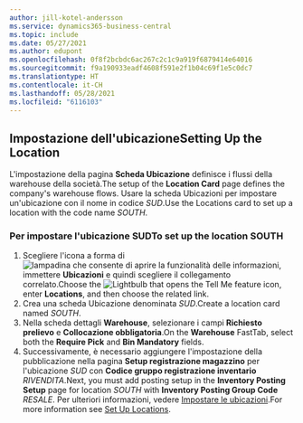 ```yaml
---
author: jill-kotel-andersson
ms.service: dynamics365-business-central
ms.topic: include
ms.date: 05/27/2021
ms.author: edupont
ms.openlocfilehash: 0f8f2bcbdc6ac267c2c1c9a919f6879414e64016
ms.sourcegitcommit: f9a190933eadf4608f591e2f1b04c69f1e5c0dc7
ms.translationtype: HT
ms.contentlocale: it-CH
ms.lasthandoff: 05/28/2021
ms.locfileid: "6116103"
---
```

## <a name="setting-up-the-location"></a><span data-ttu-id="75ffe-101">Impostazione dell'ubicazione</span><span class="sxs-lookup"><span data-stu-id="75ffe-101">Setting Up the Location</span></span>

<span data-ttu-id="75ffe-102">L'impostazione della pagina **Scheda Ubicazione** definisce i flussi della warehouse della società.</span><span class="sxs-lookup"><span data-stu-id="75ffe-102">The setup of the **Location Card** page defines the company's warehouse flows.</span></span> <span data-ttu-id="75ffe-103">Usare la scheda Ubicazioni per impostare un'ubicazione con il nome in codice *SUD*.</span><span class="sxs-lookup"><span data-stu-id="75ffe-103">Use the Locations card to set up a location with the code name *SOUTH*.</span></span>

### <a name="to-set-up-the-location-south"></a><span data-ttu-id="75ffe-104">Per impostare l'ubicazione SUD</span><span class="sxs-lookup"><span data-stu-id="75ffe-104">To set up the location SOUTH</span></span>

1. <span data-ttu-id="75ffe-105">Scegliere l'icona a forma di ![lampadina che consente di aprire la funzionalità delle informazioni](../media/ui-search/search_small.png "Informazioni sull'operazione che si desidera eseguire"), immettere **Ubicazioni** e quindi scegliere il collegamento correlato.</span><span class="sxs-lookup"><span data-stu-id="75ffe-105">Choose the ![Lightbulb that opens the Tell Me feature](../media/ui-search/search_small.png "Tell me what you want to do") icon, enter **Locations**, and then choose the related link.</span></span>  
2. <span data-ttu-id="75ffe-106">Crea una scheda Ubicazione denominata *SUD*.</span><span class="sxs-lookup"><span data-stu-id="75ffe-106">Create a location card named *SOUTH*.</span></span>  
3. <span data-ttu-id="75ffe-107">Nella scheda dettagli **Warehouse**, selezionare i campi **Richiesto prelievo** e **Collocazione obbligatoria**.</span><span class="sxs-lookup"><span data-stu-id="75ffe-107">On the **Warehouse** FastTab, select both the **Require Pick** and **Bin Mandatory** fields.</span></span>
4. <span data-ttu-id="75ffe-108">Successivamente, è necessario aggiungere l'impostazione della pubblicazione nella pagina **Setup registrazione magazzino** per l'ubicazione *SUD* con **Codice gruppo registrazione inventario** *RIVENDITA*.</span><span class="sxs-lookup"><span data-stu-id="75ffe-108">Next, you must add posting setup in the **Inventory Posting Setup** page for location *SOUTH* with **Inventory Posting Group Code** *RESALE*.</span></span> <span data-ttu-id="75ffe-109">Per ulteriori informazioni, vedere [Impostare le ubicazioni](../inventory-how-setup-locations.md).</span><span class="sxs-lookup"><span data-stu-id="75ffe-109">For more information see [Set Up Locations](../inventory-how-setup-locations.md).</span></span>
